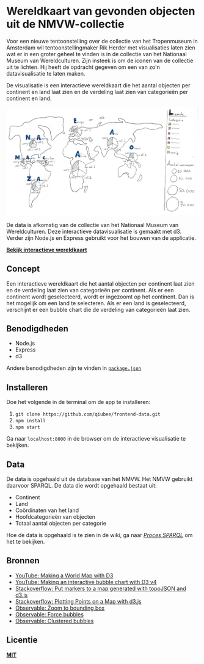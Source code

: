 # Wereldkaart van gevonden objecten uit de NMVW-collectie

Voor een nieuwe tentoonstelling over de collectie van het Tropenmuseum in Amsterdam wil tentoonstellingmaker Rik Herder met visualisaties laten zien wat er in een groter geheel te vinden is in de collectie van het Nationaal Museum van Wereldculturen. Zijn insteek is om de iconen van de collectie uit te lichten. Hij heeft de opdracht gegeven om een van zo'n datavisualisatie te laten maken.

De visualisatie is een interactieve wereldkaart die het aantal objecten per continent en land laat zien en de verdeling laat zien van categorieën per continent en land.

![World map with pie charts showing top 3 of categories with the most objects found in the collection of the National Museum of Worldcultures](images/concept-small-cut.jpg)

De data is afkomstig van de collectie van het Nationaal Museum van Wereldculturen. Deze interactieve datavisualisatie is gemaakt met d3. Verder zijn Node.js en Express gebruikt voor het bouwen van de applicatie.

**[Bekijk interactieve wereldkaart](https://qiubee.github.io/frontend-data/)**

## Concept

Een interactieve wereldkaart die het aantal objecten per continent laat zien en de verdeling laat zien van categorieën per continent. Als er een continent wordt geselecteerd, wordt er ingezoomt op het continent. Dan is het mogelijk om een land te selecteren. Als er een land is geselecteerd, verschijnt er een bubble chart die de verdeling van categorieën laat zien.

## Benodigdheden

* Node.js
* Express
* d3

Andere benodigdheden zijn te vinden in [`package.json`](https://github.com/qiubee/frontend-data/blob/master/package.json)

## Installeren

Doe het volgende in de terminal om de app te installeren:

1. `git clone https://github.com/qiubee/frontend-data.git`
2. `npm install`
3. `npm start`

Ga naar `localhost:8000` in de browser om de interactieve visualisatie te bekijken.

## Data

De data is opgehaald uit de database van het NMVW. Het NMVW gebruikt daarvoor SPARQL. De data die wordt opgehaald bestaat uit:

* Continent
* Land
* Coördinaten van het land
* Hoofdcategorieën van objecten
* Totaal aantal objecten per categorie

Hoe de data is opgehaald is te zien in de wiki, ga naar *[Proces SPARQL](https://github.com/qiubee/frontend-data/wiki/SPARQL)* om het te bekijken.

## Bronnen

* [YouTube: Making a World Map with D3](https://www.youtube.com/watch?v=Qw6uAg3EO64)
* [YouTube: Making an interactive bubble chart with D3 v4](https://www.youtube.com/watch?v=lPr60pexvEM)
* [Stackoverflow: Put markers to a map generated with topoJSON and d3.js](https://stackoverflow.com/questions/21397608/put-markers-to-a-map-generated-with-tocsript)
* [Stackoverflow: Plotting Points on a Map with d3.js](https://stackoverflow.com/questions/26956778/plotting-points-on-a-map-with-d3-js)
* [Observable: Zoom to bounding box](https://observablehq.com/@d3/zoom-to-bounding-box)
* [Observable: Force bubbles](https://observablehq.com/@rocss/test)
* [Observable: Clustered bubbles](https://observablehq.com/@mbostock/clustered-bubbles)

## Licentie

**[MIT](https://github.com/qiubee/functional-programming/blob/master/LICENSE)**
